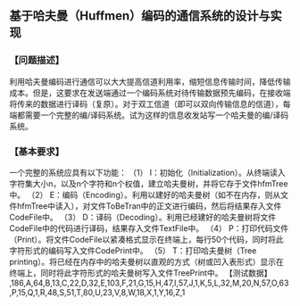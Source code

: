 ## 基于哈夫曼（Huffmen）编码的通信系统的设计与实现 ##
### 【问题描述】 ###
利用哈夫曼编码进行通信可以大大提高信道利用率，缩短信息传输时间，降低传输成本。但是，这要求在发送端通过一个编码系统对待传输数据预先编码，在接收端将传来的数据进行译码（复原）。对于双工信道（即可以双向传输信息的信道），每端都需要一个完整的编/译码系统。试为这样的信息收发站写一个哈夫曼的编/译码系统。
### 【基本要求】 ### 
一个完整的系统应具有以下功能：
（1） I：初始化（Initialization）。从终端读入字符集大小n，以及n个字符和n个权值，建立哈夫曼树，并将它存于文件hfmTree中。
（2） E：编码（Encoding）。利用以建好的哈夫曼树（如不在内存，则从文件hfmTree中读入），对文件ToBeTran中的正文进行编码，然后将结果存入文件CodeFile中。
（3） D：译码（Decoding）。利用已经建好的哈夫曼树将文件CodeFile中的代码进行译码，结果存入文件TextFile中。
（4） P：打印代码文件（Print）。将文件CodeFile以紧凑格式显示在终端上，每行50个代码，同时将此字符形式的编码写入文件CodePrint中。
（5） T：打印哈夫曼树（Tree printing）。将已经在内存中的哈夫曼树以直观的方式（树或凹入表形式）显示在终端上，同时将此字符形式的哈夫曼树写入文件TreePrint中。
【测试数据】
 ,186,A,64,B,13,C,22,D,32,E,103,F,21,G,15,H,47,I,57,J,1,K,5,L,32,M,20,N,57,O,63,P,15,Q,1,R,48,S,51,T,80,U,23,V,8,W,18,X,1,Y,16,Z,1
